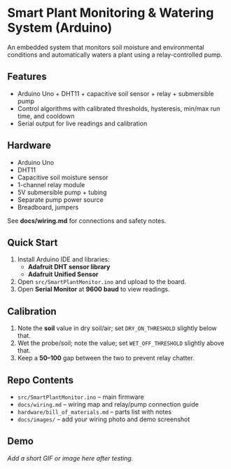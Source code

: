 # Smart Plant Monitoring & Watering System (Arduino)

An embedded system that monitors soil moisture and environmental conditions and automatically waters a plant using a relay-controlled pump.

## Features
- Arduino Uno + DHT11 + capacitive soil sensor + relay + submersible pump
- Control algorithms with calibrated thresholds, hysteresis, min/max run time, and cooldown
- Serial output for live readings and calibration

## Hardware
- Arduino Uno 
- DHT11 
- Capacitive soil moisture sensor 
- 1-channel relay module 
- 5V submersible pump + tubing
- Separate pump power source 
- Breadboard, jumpers

See **docs/wiring.md** for connections and safety notes.

## Quick Start
1. Install Arduino IDE and libraries:
   - **Adafruit DHT sensor library**
   - **Adafruit Unified Sensor**
2. Open `src/SmartPlantMonitor.ino` and upload to the board.
3. Open **Serial Monitor** at **9600 baud** to view readings.

## Calibration
1. Note the **soil** value in dry soil/air; set `DRY_ON_THRESHOLD` slightly below that.
2. Wet the probe/soil; note the value; set `WET_OFF_THRESHOLD` slightly above that.
3. Keep a **50–100** gap between the two to prevent relay chatter.

## Repo Contents
- `src/SmartPlantMonitor.ino` – main firmware
- `docs/wiring.md` – wiring map and relay/pump connection guide
- `hardware/bill_of_materials.md` – parts list with notes
- `docs/images/` – add your wiring photo and demo screenshot

## Demo
_Add a short GIF or image here after testing._
